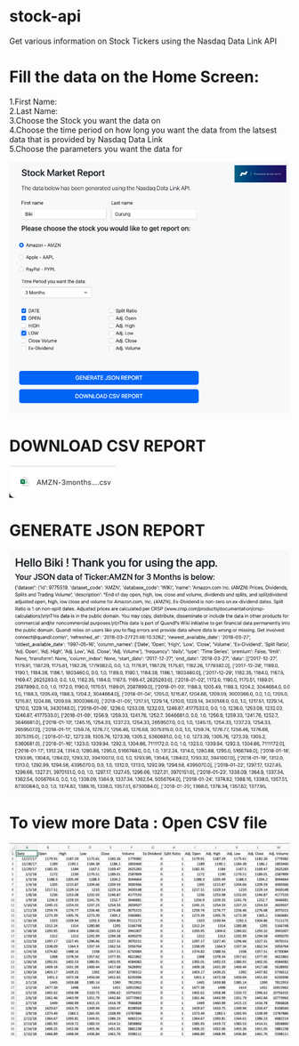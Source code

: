 # stock-api
Get various information on Stock Tickers using the Nasdaq Data Link API

# Fill the data on the Home Screen:

1.First Name: <br>
2.Last Name: <br>
3.Choose the Stock you want the data on <br>
4.Choose the time period on how long you want the data from the latsest data that is provided by Nasdaq Data Link <br>
5.Choose the parameters you want the data for <br>


![alt text](https://github.com/bikigrg11/stock-api/blob/main/static/user_files/home.png?raw=true)

# DOWNLOAD CSV REPORT

![alt text](https://github.com/bikigrg11/stock-api/blob/main/static/user_files/csvfile.png)

# GENERATE JSON REPORT

![alt text](https://github.com/bikigrg11/stock-api/blob/main/static/user_files/json%20data.png)

# To view more Data : Open CSV file

![alt text](https://github.com/bikigrg11/stock-api/blob/main/static/user_files/csv%20data.png)
